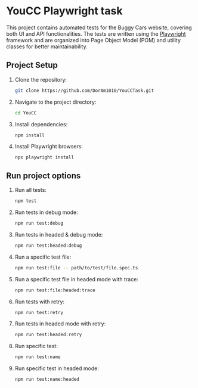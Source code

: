 # YouCC Playwright task
This project contains automated tests for the Buggy Cars website, covering both UI and API functionalities. The tests are written using the [Playwright](https://playwright.dev/) framework and are organized into Page Object Model (POM) and utility classes for better maintainability.

## Project Setup

1. Clone the repository:
    ```bash
    git clone https://github.com/DorAm1010/YouCCTask.git
    ```
2. Navigate to the project directory:
    ```bash
    cd YouCC
    ```
3. Install dependencies:
    ```bash
    npm install
    ```
4. Install Playwright browsers:
    ```bsah
    npx playwright install
    ```

## Run project options

1. Run all tests:
    ```bash
    npm test
    ```
2. Run tests in debug mode:
    ```bash
    npm run test:debug
    ```

3. Run tests in headed & debug mode:
    ```bash
    npm run test:headed:debug
    ```

4. Run a specific test file:
    ```bash
    npm run test:file -- path/to/test/file.spec.ts
    ```

5. Run a specific test file in headed mode with trace:
    ```bash
    npm run test:file:headed:trace
    ```

6. Run tests with retry:
    ```bash
    npm run test:retry
    ```

7. Run tests in headed mode with retry:
    ```bash
    npm run test:headed:retry
    ```

8. Run specific test:
    ```bash
    npm run test:name
    ```

8. Run specific test in headed mode:
    ```bash
    npm run test:name:headed
    ```
